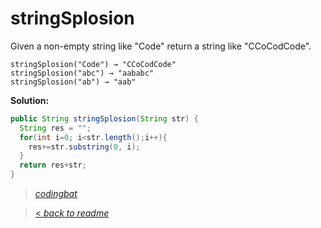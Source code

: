# stringSplosion

Given a non-empty string like "Code" return a string like "CCoCodCode".

```
stringSplosion("Code") → "CCoCodCode"
stringSplosion("abc") → "aababc"
stringSplosion("ab") → "aab"
```

**Solution:**

```java
public String stringSplosion(String str) {
  String res = "";
  for(int i=0; i<str.length();i++){
    res+=str.substring(0, i);
  }
  return res+str;
}
```

> _[codingbat](http://codingbat.com/prob/p117334)_

> [< _back to readme_](FINDREPLACEREADME)